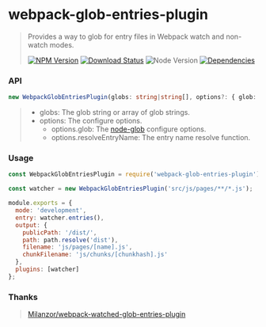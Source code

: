 # webpack-glob-entries-plugin

> Provides a way to glob for entry files in Webpack watch and non-watch modes.
>
> [![NPM Version][npm-image]][npm-url]
> [![Download Status][download-image]][npm-url]
> ![Node Version][node-image]
> [![Dependencies][david-image]][david-url]

### API

```typescript
new WebpackGlobEntriesPlugin(globs: string|string[], options?: { glob: Object, resolveEntryName: Function });
```

>
> * globs: The glob string or array of glob strings.
> * options: The configure options.
>   * options.glob: The [node-glob](https://github.com/isaacs/node-glob) configure options.
>   * options.resolveEntryName: The entry name resolve function.

### Usage

```js
const WebpackGlobEntriesPlugin = require('webpack-glob-entries-plugin');

const watcher = new WebpackGlobEntriesPlugin('src/js/pages/**/*.js');

module.exports = {
  mode: 'development',
  entry: watcher.entries(),
  output: {
    publicPath: '/dist/',
    path: path.resolve('dist'),
    filename: 'js/pages/[name].js',
    chunkFilename: 'js/chunks/[chunkhash].js'
  },
  plugins: [watcher]
};
```

### Thanks

> [Milanzor/webpack-watched-glob-entries-plugin](https://github.com/Milanzor/webpack-watched-glob-entries-plugin)

[npm-image]: https://img.shields.io/npm/v/webpack-glob-entries-plugin.svg?style=flat-square
[npm-url]: https://www.npmjs.org/package/webpack-glob-entries-plugin
[download-image]: http://img.shields.io/npm/dm/webpack-glob-entries-plugin.svg?style=flat-square
[node-image]: https://img.shields.io/node/v/webpack-glob-entries-plugin.svg?style=flat-square
[david-image]: http://img.shields.io/david/nuintun/webpack-glob-entries-plugin.svg?style=flat-square
[david-url]: https://david-dm.org/nuintun/webpack-glob-entries-plugin
